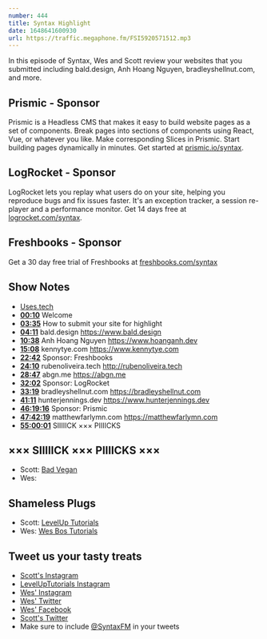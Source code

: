 ```yaml
---
number: 444
title: Syntax Highlight
date: 1648641600930
url: https://traffic.megaphone.fm/FSI5920571512.mp3
---
```


In this episode of Syntax, Wes and Scott review your websites that you submitted including bald.design, Anh Hoang Nguyen, bradleyshellnut.com, and more.

## Prismic  - Sponsor

Prismic is a Headless CMS that makes it easy to build website pages as a set of components. Break pages into sections of components using React, Vue, or whatever you like. Make corresponding Slices in Prismic. Start building pages dynamically in minutes. Get started at [prismic.io/syntax](https://prismic.io/syntax).

## LogRocket - Sponsor

LogRocket lets you replay what users do on your site, helping you reproduce bugs and fix issues faster. It's an exception tracker, a session re-player and a performance monitor. Get 14 days free at [logrocket.com/syntax](https://logrocket.com/syntax).

## Freshbooks - Sponsor

Get a 30 day free trial of Freshbooks at [freshbooks.com/syntax](https://freshbooks.com/syntax)

## Show Notes

* [Uses.tech](https://uses.tech)
* **[00:10](#t=00:10)** Welcome
* **[03:35](#t=03:35)** How to submit your site for highlight
* **[04:11](#t=04:11)** bald.design
<https://www.bald.design>
* **[10:38](#t=10:38)** Anh Hoang Nguyen
<https://www.hoanganh.dev>
* **[15:08](#t=15:08)** kennytye.com
<https://www.kennytye.com>
* **[22:42](#t=22:42)** Sponsor: Freshbooks
* **[24:10](#t=24:10)** rubenoliveira.tech
<http://rubenoliveira.tech>
* **[28:47](#t=28:47)** abgn.me
<https://abgn.me>
* **[32:02](#t=32:02)** Sponsor: LogRocket
* **[33:19](#t=33:19)** bradleyshellnut.com
<https://bradleyshellnut.com>
* **[41:11](#t=41:11)** hunterjennings.dev
<https://www.hunterjennings.dev>
* **[46:19:16](#t=46:19:16)** Sponsor: Prismic
* **[47:42:19](#t=47:42:19)** matthewfarlymn.com
<https://matthewfarlymn.com>
* **[55:00:01](#t=55:00:01)** SIIIIICK ××× PIIIICKS

## ××× SIIIIICK ××× PIIIICKS ×××

* Scott: [Bad Vegan](https://www.netflix.com/ca/title/81470938)
* Wes:

## Shameless Plugs

* Scott: [LevelUp Tutorials](https://leveluptutorials.com/)
* Wes: [Wes Bos Tutorials](https://wesbos.com/courses)

## Tweet us your tasty treats

* [Scott's Instagram](https://www.instagram.com/stolinski/)
* [LevelUpTutorials Instagram](https://www.instagram.com/LevelUpTutorials/)
* [Wes' Instagram](https://www.instagram.com/wesbos/)
* [Wes' Twitter](https://twitter.com/wesbos)
* [Wes' Facebook](https://www.facebook.com/wesbos.developer)
* [Scott's Twitter](https://twitter.com/stolinski)
* Make sure to include [@SyntaxFM](https://twitter.com/SyntaxFM) in your tweets
